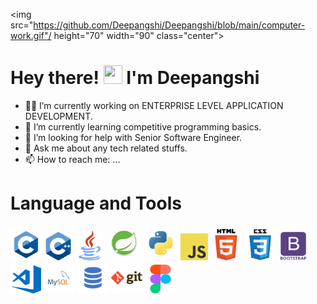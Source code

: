 <img src="https://github.com/Deepangshi/Deepangshi/blob/main/computer-work.gif"/ height="70" width="90" class="center">
# Hey there! <img src="https://raw.githubusercontent.com/MartinHeinz/MartinHeinz/master/wave.gif" height="30" width="30"/> I'm Deepangshi
- 👩‍💻 I’m currently working on ENTERPRISE LEVEL APPLICATION DEVELOPMENT.
- 🌱 I’m currently learning competitive programming basics.
- 🤔 I’m looking for help with Senior Software Engineer.
- 💬 Ask me about any tech related stuffs.
- 📫 How to reach me: ...

# Language and Tools
<img height="50" width="50" src="https://raw.githubusercontent.com/github/explore/f3e22f0dca2be955676bc70d6214b95b13354ee8/topics/c/c.png"/> <img height="45" width="45" src="https://github.com/Deepangshi/Deepangshi/blob/main/c%2B%2B.png"/> <img height="47" width="47" src="https://github.com/Deepangshi/Deepangshi/blob/main/java.png"/> <img height="55" width="55" src="https://github.com/Deepangshi/Deepangshi/blob/main/s9-3.png"/> <img height="55" width="55" src="https://raw.githubusercontent.com/github/explore/80688e429a7d4ef2fca1e82350fe8e3517d3494d/topics/python/python.png"/> <img height="43" width="44" src="https://raw.githubusercontent.com/github/explore/80688e429a7d4ef2fca1e82350fe8e3517d3494d/topics/javascript/javascript.png"/> <img height="50" width="50" src="https://raw.githubusercontent.com/github/explore/80688e429a7d4ef2fca1e82350fe8e3517d3494d/topics/html/html.png"/> <img height="50" width="50" src="https://raw.githubusercontent.com/github/explore/80688e429a7d4ef2fca1e82350fe8e3517d3494d/topics/css/css.png"/> <img height="46" width="49" src="https://raw.githubusercontent.com/devicons/devicon/master/icons/bootstrap/bootstrap-plain-wordmark.svg"/> <img height="45" width="49" src="https://github.com/Deepangshi/Deepangshi/blob/main/visual-studio-code-logo-284BC24C39-seeklogo.com.png"/>  <img height="50" width="50" src="https://raw.githubusercontent.com/github/explore/80688e429a7d4ef2fca1e82350fe8e3517d3494d/topics/mysql/mysql.png"/> <img height="50" width="50" src="https://raw.githubusercontent.com/github/explore/80688e429a7d4ef2fca1e82350fe8e3517d3494d/topics/sql/sql.png"/> <img height="50" width="50" src="https://raw.githubusercontent.com/github/explore/80688e429a7d4ef2fca1e82350fe8e3517d3494d/topics/git/git.png"/> <img height="46" width="50" src="https://github.com/Deepangshi/Deepangshi/blob/main/figma.png"/> 


